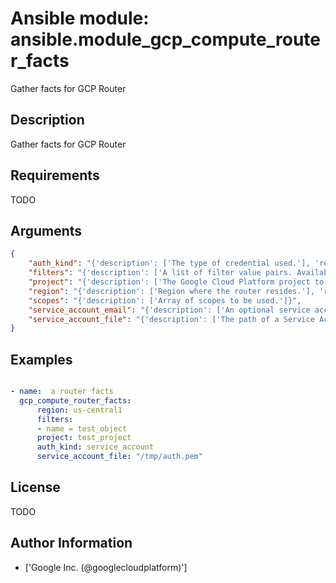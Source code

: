 # Ansible module: ansible.module_gcp_compute_router_facts


Gather facts for GCP Router

## Description

Gather facts for GCP Router

## Requirements

TODO

## Arguments

``` json
{
    "auth_kind": "{'description': ['The type of credential used.'], 'required': True, 'choices': ['machineaccount', 'serviceaccount', 'application']}",
    "filters": "{'description': ['A list of filter value pairs. Available filters are listed here U(https://cloud.google.com/sdk/gcloud/reference/topic/filters). Each additional filter in the list will act be added as an AND condition (filter1 and filter2)']}",
    "project": "{'description': ['The Google Cloud Platform project to use.'], 'default': None}",
    "region": "{'description': ['Region where the router resides.'], 'required': True}",
    "scopes": "{'description': ['Array of scopes to be used.']}",
    "service_account_email": "{'description': ['An optional service account email address if machineaccount is selected and the user does not wish to use the default email.']}",
    "service_account_file": "{'description': ['The path of a Service Account JSON file if serviceaccount is selected as type.']}",
}
```

## Examples


``` yaml

- name:  a router facts
  gcp_compute_router_facts:
      region: us-central1
      filters:
      - name = test_object
      project: test_project
      auth_kind: service_account
      service_account_file: "/tmp/auth.pem"

```

## License

TODO

## Author Information
  - ['Google Inc. (@googlecloudplatform)']

